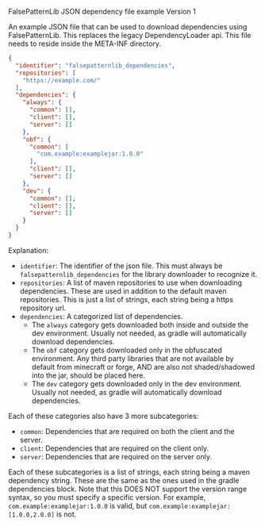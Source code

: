 FalsePatternLib JSON dependency file example
Version 1

An example JSON file that can be used to download dependencies using FalsePatternLib. This replaces the legacy
DependencyLoader api. This file needs to reside inside the META-INF directory.
```json
{
  "identifier": "falsepatternlib_dependencies",
  "repositories": [
    "https://example.com/"
  ],
  "dependencies": {
    "always": {
      "common": [],
      "client": [],
      "server": []
    },
    "obf": {
      "common": [
        "com.example:examplejar:1.0.0"
      ],
      "client": [],
      "server": []
    },
    "dev": {
      "common": [],
      "client": [],
      "server": []
    }
  }
}
```

Explanation:
- `identifier`: The identifier of the json file. This must always be `falsepatternlib_dependencies` for the library downloader
  to recognize it.
- `repositories`: A list of maven repositories to use when downloading dependencies. These are used in addition to the
  default maven repositories. This is just a list of strings, each string being a https repository url.
- `dependencies`: A categorized list of dependencies.
  - The `always` category gets downloaded both inside and outside the dev environment. Usually not needed, as gradle
  will automatically download dependencies.
  - The `obf` category gets downloaded only in the obfuscated environment. Any third party libraries that are not
  available by default from minecraft or forge, AND are also not shaded/shadowed into the jar, should be placed here.
  - The `dev` category gets downloaded only in the dev environment. Usually not needed, as gradle will automatically
  download dependencies.

Each of these categories also have 3 more subcategories:
- `common`: Dependencies that are required on both the client and the server.
- `client`: Dependencies that are required on the client only.
- `server`: Dependencies that are required on the server only.

Each of these subcategories is a list of strings, each string being a maven dependency string. These are the same as
the ones used in the gradle dependencies block. Note that this DOES NOT support the version range syntax, so you must
specify a specific version. For example, `com.example:examplejar:1.0.0` is valid, but `com.example:examplejar:[1.0.0,2.0.0]`
is not.
